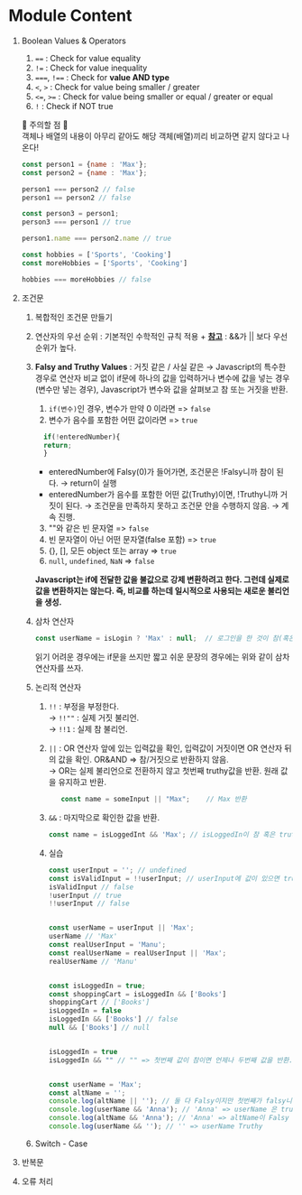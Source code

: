 # Module Content
1. Boolean Values & Operators 
   1. `==` : Check for value equality
   2. `!=` : Check for value inequality
   3. `===`, `!==` : Check for **value AND type**
   4. `<`, `>` : Check for value being smaller / greater
   5. `<=`, `>=` : Check for value being smaller or equal / greater or equal
   6. `!` : Check if NOT true

    🚨 주의할 점 🚨<br>
    객체나 배열의 내용이 아무리 같아도 해당 객체(배열)끼리 비교하면 같지 않다고 나온다!
    ```javascript
    const person1 = {name : 'Max'};
    const person2 = {name : 'Max'};

    person1 === person2 // false
    person1 == person2 // false

    const person3 = person1;
    person3 === person1 // true

    person1.name === person2.name // true
    ```

    ```javascript
    const hobbies = ['Sports', 'Cooking']
    const moreHobbies = ['Sports', 'Cooking']

    hobbies === moreHobbies // false
    ```

2. 조건문
   1. 복합적인 조건문 만들기
   2. 연산자의 우선 순위 : 기본적인 수학적인 규칙 적용 + **[참고](https://developer.mozilla.org/ko/docs/Web/JavaScript/Reference/Operators/Operator_precedence)** : &&가 || 보다 우선순위가 높다.
   3. **Falsy and Truthy Values** : 거짓 같은 / 사실 같은 &rarr; Javascript의 특수한 경우로 연산자 비교 없이 if문에 하나의 값을 입력하거나 변수에 값을 넣는 경우(변수만 넣는 경우), Javascript가 변수와 값을 살펴보고 참 또는 거짓을 반환.
      1. `if(변수)`인 경우, 변수가 만약 0 이라면 => `false`
      2. 변수가 음수를 포함한 어떤 값이라면 => `true`
      ```javascript
        if(!enteredNumber){   
        return;
        }
       ```
      - enteredNumber에 Falsy(0)가 들어가면, 조건문은 !Falsy니까 참이 된다. &rarr; return이 실행 
      - enteredNumber가 음수를 포함한 어떤 값(Truthy)이면, !Truthy니까 거짓이 된다. &rarr; 조건문을 만족하지 못하고 조건문 안을 수행하지 않음. &rarr; 계속 진행. 

      3. ""와 같은 빈 문자열 => `false`
      4. 빈 문자열이 아닌 어떤 문자열(false 포함) => `true`
      5. {}, [], 모든 object 또는 array => `true`
      6. `null`, `undefined`, `NaN` => `false`

        **Javascript는 if에 전달한 값을 불값으로 강제 변환하려고 한다. 그런데 실제로 값을 변환하지는 않는다. 즉, 비교를 하는데 일시적으로 사용되는 새로운 불리언을 생성.**

   4. 삼차 연산자
      ```javascript
      const userName = isLogin ? 'Max' : null;  // 로그인을 한 것이 참(혹은 truthy) -> Max. 거짓(falsy)이면 null.
      ```
      읽기 어려운 경우에는 if문을 쓰지만 짧고 쉬운 문장의 경우에는 위와 같이 삼차 연산자를 쓰자.

   5. 논리적 연산자
      1. `!!` : 부정을 부정한다. <br>
         &rarr; `!!""` : 실제 거짓 불리언.<br>
         &rarr; `!!1` : 실제 참 불리언.
      2. `||` : OR 연산자 앞에 있는 입력값을 확인, 입력값이 거짓이면 OR 연산자 뒤의 값을 확인. OR&AND => 참/거짓으로 반환하지 않음. <br>
         &rarr; OR는 실제 불리언으로 전환하지 않고 첫번째 truthy값을 반환. 원래 값을 유지하고 반환.
         ```javascript
            const name = someInput || "Max";    // Max 반환
         ```
      3. `&&` : 마지막으로 확인한 값을 반환.
         ```javascript
         const name = isLoggedInt && 'Max'; // isLoggedIn이 참 혹은 truthy인 경우 마지막으로 확인한 값을 반환 -> Max 반환.
         ```

      4. 실습
         ```javascript
         const userInput = ''; // undefined
         const isValidInput = !!userInput; // userInput에 값이 있으면 true, 그렇지 않으면 false 반환
         isValidInput // false
         !userInput // true
         !!userInput // false


         const userName = userInput || 'Max';
         userName // 'Max'
         const realUserInput = 'Manu';
         const realUserName = realUserInput || 'Max';
         realUserName // 'Manu'


         const isLoggedIn = true;
         const shoppingCart = isLoggedIn && ['Books']
         shoppingCart // ['Books']
         isLoggedIn = false
         isLoggedIn && ['Books'] // false
         null && ['Books'] // null


         isLoggedIn = true
         isLoggedIn && "" // "" => 첫번째 값이 참이면 언제나 두번째 값을 반환. 첫번째 값이 거짓이면 언제나 첫번째 값을 반환.


         const userName = 'Max';
         const altName = '';
         console.log(altName || ''); // 둘 다 Falsy이지만 첫번째가 falsy니까 두번째 반환 -> '' 출력
         console.log(userName && 'Anna'); // 'Anna' => userName 은 truthy니까
         console.log(altName && 'Anna'); // 'Anna' => altName이 Falsy
         console.log(userName && ''); // '' => userName Truthy
         ```

   6. Switch - Case


3. 반복문
   
4. 오류 처리